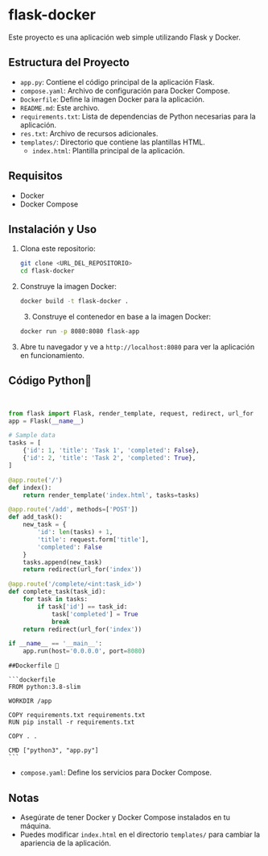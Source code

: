 ﻿# flask-docker

Este proyecto es una aplicación web simple utilizando Flask y Docker.

## Estructura del Proyecto

- `app.py`: Contiene el código principal de la aplicación Flask.
- `compose.yaml`: Archivo de configuración para Docker Compose.
- `Dockerfile`: Define la imagen Docker para la aplicación.
- `README.md`: Este archivo.
- `requirements.txt`: Lista de dependencias de Python necesarias para la aplicación.
- `res.txt`: Archivo de recursos adicionales.
- `templates/`: Directorio que contiene las plantillas HTML.
  - `index.html`: Plantilla principal de la aplicación.

## Requisitos

- Docker
- Docker Compose

## Instalación y Uso

1. Clona este repositorio:
    ```sh
    git clone <URL_DEL_REPOSITORIO>
    cd flask-docker
    ```

2. Construye la imagen Docker:
    ```sh
    docker build -t flask-docker .
    ```
    3. Construye el contenedor en base a la imagen Docker:
    ```sh
    docker run -p 8080:8080 flask-app
    ```


4. Abre tu navegador y ve a `http://localhost:8080` para ver la aplicación en funcionamiento.

## Código **Python**🐍
```python


from flask import Flask, render_template, request, redirect, url_for
app = Flask(__name__)

# Sample data
tasks = [
    {'id': 1, 'title': 'Task 1', 'completed': False},
    {'id': 2, 'title': 'Task 2', 'completed': True},
]

@app.route('/')
def index():
    return render_template('index.html', tasks=tasks)

@app.route('/add', methods=['POST'])
def add_task():
    new_task = {
        'id': len(tasks) + 1,
        'title': request.form['title'],
        'completed': False
    }
    tasks.append(new_task)
    return redirect(url_for('index'))

@app.route('/complete/<int:task_id>')
def complete_task(task_id):
    for task in tasks:
        if task['id'] == task_id:
            task['completed'] = True
            break
    return redirect(url_for('index'))

if __name__ == '__main__':
    app.run(host='0.0.0.0', port=8080)
```

    ##Dockerfile 🐋

    ```dockerfile
    FROM python:3.8-slim

    WORKDIR /app

    COPY requirements.txt requirements.txt
    RUN pip install -r requirements.txt

    COPY . .

    CMD ["python3", "app.py"]
    ```

- `compose.yaml`: Define los servicios para Docker Compose.


## Notas

- Asegúrate de tener Docker y Docker Compose instalados en tu máquina.
- Puedes modificar `index.html` en el directorio `templates/` para cambiar la apariencia de la aplicación.


